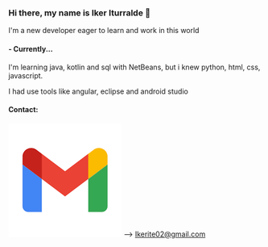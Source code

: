 ### Hi there, my name is Iker Iturralde 👋

I'm a new developer eager to learn and work in this world

<!-- #### - 🔭 I’m currently working on ... -->

#### - Currently...

I'm learning java, kotlin and sql with NetBeans, but i knew python, html, css, javascript.

I had use tools like angular, eclipse and android studio

####  Contact:

[![gmail](https://github.com/leoneliker/leoneliker/blob/main/img/gmail.png)](mailto:ikerite02@gmail.com) 
--> Ikerite02@gmail.com
